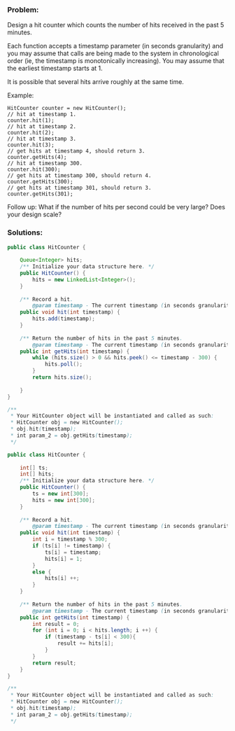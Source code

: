 
### Problem:

Design a hit counter which counts the number of hits received in the past 5 minutes.

Each function accepts a timestamp parameter (in seconds granularity) and you may assume that calls are being made to the system in chronological order (ie, the timestamp is monotonically increasing). You may assume that the earliest timestamp starts at 1.

It is possible that several hits arrive roughly at the same time.

Example:

```
HitCounter counter = new HitCounter();
// hit at timestamp 1.
counter.hit(1);
// hit at timestamp 2.
counter.hit(2);
// hit at timestamp 3.
counter.hit(3);
// get hits at timestamp 4, should return 3.
counter.getHits(4);
// hit at timestamp 300.
counter.hit(300);
// get hits at timestamp 300, should return 4.
counter.getHits(300);
// get hits at timestamp 301, should return 3.
counter.getHits(301); 
```

Follow up:
What if the number of hits per second could be very large? Does your design scale?

### Solutions:

```java
public class HitCounter {
    
    Queue<Integer> hits;
    /** Initialize your data structure here. */
    public HitCounter() {
        hits = new LinkedList<Integer>();
    }
    
    /** Record a hit.
        @param timestamp - The current timestamp (in seconds granularity). */
    public void hit(int timestamp) {
        hits.add(timestamp);
    }
    
    /** Return the number of hits in the past 5 minutes.
        @param timestamp - The current timestamp (in seconds granularity). */
    public int getHits(int timestamp) {
        while (hits.size() > 0 && hits.peek() <= timestamp - 300) {
            hits.poll();
        }
        return hits.size();
        
    }
}

/**
 * Your HitCounter object will be instantiated and called as such:
 * HitCounter obj = new HitCounter();
 * obj.hit(timestamp);
 * int param_2 = obj.getHits(timestamp);
 */
```

```java
public class HitCounter {
    
    int[] ts;
    int[] hits;
    /** Initialize your data structure here. */
    public HitCounter() {
        ts = new int[300];
        hits = new int[300];
    }
    
    /** Record a hit.
        @param timestamp - The current timestamp (in seconds granularity). */
    public void hit(int timestamp) {
        int i = timestamp % 300;
        if (ts[i] != timestamp) {
            ts[i] = timestamp;
            hits[i] = 1;
        }
        else {
            hits[i] ++;
        }
    }
    
    /** Return the number of hits in the past 5 minutes.
        @param timestamp - The current timestamp (in seconds granularity). */
    public int getHits(int timestamp) {
        int result = 0;
        for (int i = 0; i < hits.length; i ++) {
            if (timestamp - ts[i] < 300){
                result += hits[i];
            }
        }
        return result;
    }
}

/**
 * Your HitCounter object will be instantiated and called as such:
 * HitCounter obj = new HitCounter();
 * obj.hit(timestamp);
 * int param_2 = obj.getHits(timestamp);
 */
```